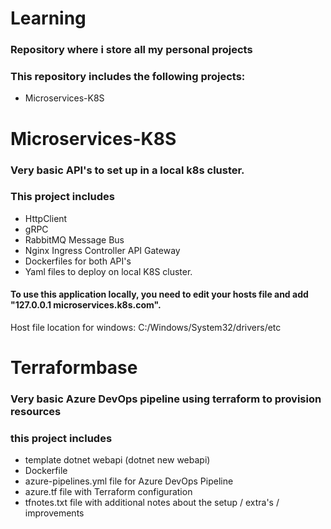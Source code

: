 # Learning
### Repository where i store all my personal projects
### This repository includes the following projects:

- Microservices-K8S

# Microservices-K8S

### Very basic API's to set up in a local k8s cluster.

### This project includes

- HttpClient
- gRPC
- RabbitMQ Message Bus
- Nginx Ingress Controller API Gateway 
- Dockerfiles for both API's
- Yaml files to deploy on local K8S cluster.

#### To use this application locally, you need to edit your hosts file and add "127.0.0.1 microservices.k8s.com". 

Host file location for windows: C:/Windows/System32/drivers/etc

# Terraformbase

### Very basic Azure DevOps pipeline using terraform to provision resources

### this project includes

- template dotnet webapi (dotnet new webapi)
- Dockerfile
- azure-pipelines.yml file for Azure DevOps Pipeline
- azure.tf file with Terraform configuration
- tfnotes.txt file with additional notes about the setup / extra's / improvements